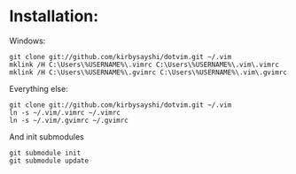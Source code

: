 Installation:
=============

Windows:

    git clone git://github.com/kirbysayshi/dotvim.git ~/.vim
	mklink /H C:\Users\%USERNAME%\.vimrc C:\Users\%USERNAME%\.vim\.vimrc
	mklink /H C:\Users\%USERNAME%\.gvimrc C:\Users\%USERNAME%\.vim\.gvimrc

Everything else:

    git clone git://github.com/kirbysayshi/dotvim.git ~/.vim
    ln -s ~/.vim/.vimrc ~/.vimrc
    ln -s ~/.vim/.gvimrc ~/.gvimrc

And init submodules

    git submodule init
    git submodule update

